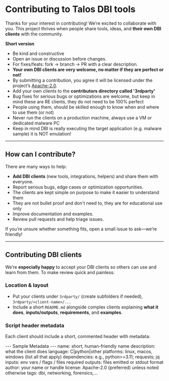 # Contributing to Talos DBI tools

Thanks for your interest in contributing! We’re excited to collaborate with you. This project thrives when people share tools, ideas, and **their own DBI clients** with the community.

**Short version**

- Be kind and constructive
- Open an issue or discussion before changes.
- For fixes/feats: fork → branch → PR with a clear description.
- **Your own DBI clients are very welcome, no matter if they are perfect or not!** 
- By submitting a contribution, you agree it will be licensed under the project’s [Apache-2.0](LICENSE).
- Add your own clients to the **contributors directory called '3rdparty'**
- Bug fixes for serious bugs or optimizations are welcome, but keep in mind these are RE clients, they do not need to be 100% perfect
- People using them, should be skilled enough to know when and where to use them (or not)
- Never run the clients on a production machine, always use a VM or dedicated malware PC
- Keep in mind DBI is really executing the target application (e.g. malware sample) it is NOT emulation!

---

## How can I contribute?

There are many ways to help:

- **Add DBI clients** (new tools, integrations, helpers) and share them with everyone.
- Report serious bugs, edge cases or optimization opportunities.
- The clients are kept simple on purpose to make it easier to understand them
- They are not bullet proof and don't need to, they are for educational use only
- Improve documentation and examples.
- Review pull requests and help triage issues.

If you’re unsure whether something fits, open a small issue to ask—we’re friendly!

---

## Contributing DBI clients

We’re **especially happy** to accept your DBI clients so others can use and learn from them. To make review quick and painless:

### Location & layout

- Put your clients under `3rdparty/` (create subfolders if needed), `3rdparty/<client-name>/...`  
- Include a short `README.md` alongside complex clients explaining **what it does**, **inputs/outputs**, **requirements**, and **examples**.

### Script header metadata

Each client should include a short, commented header with metadata:

--- Sample Metadata ---
name: short, human-friendly name
description: what the client does
language: C|python|other
platforms: linux, macos, windows (list all that apply)
dependencies: e.g., python>=3.11; requests; jq
inputs: env vars / flags / files required
outputs: files emitted or stdout format
author: your name or handle
license: Apache-2.0 (preferred) unless noted otherwise
tags: dbi, networking, forensics,... 

